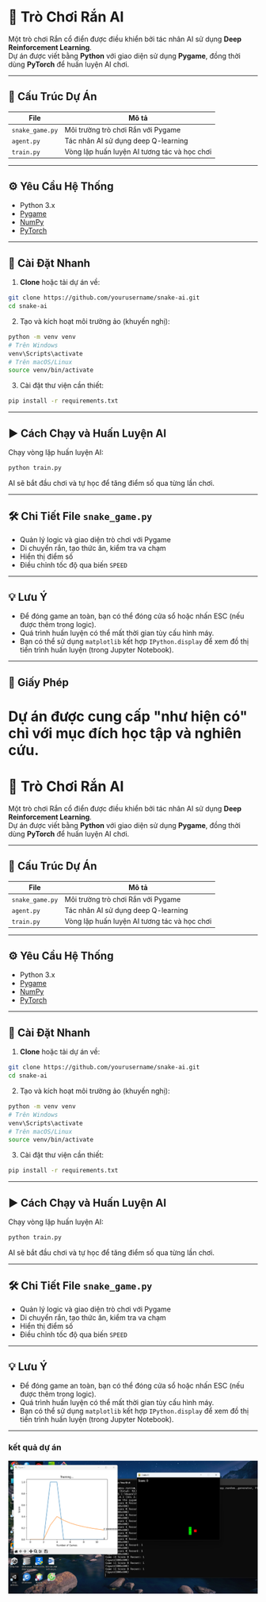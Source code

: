

# 🐍 Trò Chơi Rắn AI

Một trò chơi Rắn cổ điển được điều khiển bởi tác nhân AI sử dụng **Deep Reinforcement Learning**.  
Dự án được viết bằng **Python** với giao diện sử dụng **Pygame**, đồng thời dùng **PyTorch** để huấn luyện AI chơi.

---

## 📂 Cấu Trúc Dự Án

| File           | Mô tả                                                   |
| -------------- | ------------------------------------------------------- |
| `snake_game.py`| Môi trường trò chơi Rắn với Pygame                      |
| `agent.py`     | Tác nhân AI sử dụng deep Q-learning                      |
| `train.py`     | Vòng lặp huấn luyện AI tương tác và học chơi            |

---

## ⚙️ Yêu Cầu Hệ Thống

- Python 3.x  
- [Pygame](https://www.pygame.org/news)  
- [NumPy](https://numpy.org/)  
- [PyTorch](https://pytorch.org/)

---

## 🚀 Cài Đặt Nhanh

1. **Clone** hoặc tải dự án về:

```bash
git clone https://github.com/yourusername/snake-ai.git
cd snake-ai
```

2. Tạo và kích hoạt môi trường ảo (khuyến nghị):

```bash
python -m venv venv
# Trên Windows
venv\Scripts\activate
# Trên macOS/Linux
source venv/bin/activate
```

3. Cài đặt thư viện cần thiết:

```bash
pip install -r requirements.txt
```

---

## ▶️ Cách Chạy và Huấn Luyện AI

Chạy vòng lặp huấn luyện AI:

```bash
python train.py
```

AI sẽ bắt đầu chơi và tự học để tăng điểm số qua từng lần chơi.

---

## 🛠️ Chi Tiết File `snake_game.py`

- Quản lý logic và giao diện trò chơi với Pygame  
- Di chuyển rắn, tạo thức ăn, kiểm tra va chạm  
- Hiển thị điểm số  
- Điều chỉnh tốc độ qua biến `SPEED`

---



## 💡 Lưu Ý

- Để đóng game an toàn, bạn có thể đóng cửa sổ hoặc nhấn ESC (nếu được thêm trong logic).  
- Quá trình huấn luyện có thể mất thời gian tùy cấu hình máy.  
- Bạn có thể sử dụng `matplotlib` kết hợp `IPython.display` để xem đồ thị tiến trình huấn luyện (trong Jupyter Notebook).

---

## 📝 Giấy Phép

Dự án được cung cấp "như hiện có" chỉ với mục đích học tập và nghiên cứu.
=======

# 🐍 Trò Chơi Rắn AI

Một trò chơi Rắn cổ điển được điều khiển bởi tác nhân AI sử dụng **Deep Reinforcement Learning**.  
Dự án được viết bằng **Python** với giao diện sử dụng **Pygame**, đồng thời dùng **PyTorch** để huấn luyện AI chơi.

---

## 📂 Cấu Trúc Dự Án

| File           | Mô tả                                                   |
| -------------- | ------------------------------------------------------- |
| `snake_game.py`| Môi trường trò chơi Rắn với Pygame                      |
| `agent.py`     | Tác nhân AI sử dụng deep Q-learning                      |
| `train.py`     | Vòng lặp huấn luyện AI tương tác và học chơi            |

---

## ⚙️ Yêu Cầu Hệ Thống

- Python 3.x  
- [Pygame](https://www.pygame.org/news)  
- [NumPy](https://numpy.org/)  
- [PyTorch](https://pytorch.org/)

---

## 🚀 Cài Đặt Nhanh

1. **Clone** hoặc tải dự án về:

```bash
git clone https://github.com/yourusername/snake-ai.git
cd snake-ai
```

2. Tạo và kích hoạt môi trường ảo (khuyến nghị):

```bash
python -m venv venv
# Trên Windows
venv\Scripts\activate
# Trên macOS/Linux
source venv/bin/activate
```

3. Cài đặt thư viện cần thiết:

```bash
pip install -r requirements.txt
```

---

## ▶️ Cách Chạy và Huấn Luyện AI

Chạy vòng lặp huấn luyện AI:

```bash
python train.py
```

AI sẽ bắt đầu chơi và tự học để tăng điểm số qua từng lần chơi.

---

## 🛠️ Chi Tiết File `snake_game.py`

- Quản lý logic và giao diện trò chơi với Pygame  
- Di chuyển rắn, tạo thức ăn, kiểm tra va chạm  
- Hiển thị điểm số  
- Điều chỉnh tốc độ qua biến `SPEED`

---



## 💡 Lưu Ý

- Để đóng game an toàn, bạn có thể đóng cửa sổ hoặc nhấn ESC (nếu được thêm trong logic).  
- Quá trình huấn luyện có thể mất thời gian tùy cấu hình máy.  
- Bạn có thể sử dụng `matplotlib` kết hợp `IPython.display` để xem đồ thị tiến trình huấn luyện (trong Jupyter Notebook).

---

### kết quả dự án
![demo](assets/demo.png)

